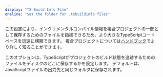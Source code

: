 ```yaml
---
display: "TS Build Info File"
oneline: "Set the folder for .tsbuildinfo files"
---
```


この設定により、インクリメンタルコンパイル情報を複合プロジェクトの一部として保存するためのファイルを指摘できるため、より大きなTypeScriptコードベースを迅速に構築できます。
複合プロジェクトについては[ハンドブック](/docs/handbook/project-references.html)でより詳しく知ることができます。

このオプションは、TypeScriptがプロジェクトのビルド状態を追跡するためのファイルをディスクのどこに保存するかを設定します。
デフォルトは、JavaScriptファイルの出力先と同じフォルダに保存されます。
